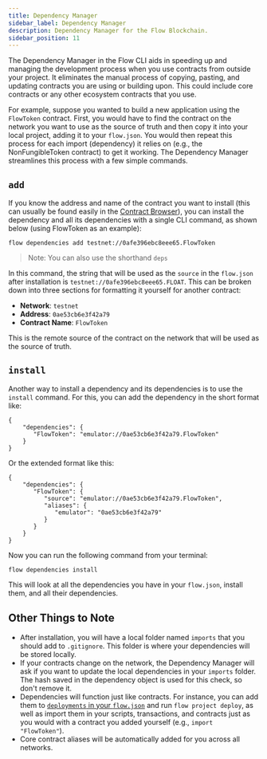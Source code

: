 ```yaml
---
title: Dependency Manager
sidebar_label: Dependency Manager
description: Dependency Manager for the Flow Blockchain.
sidebar_position: 11
---
```


The Dependency Manager in the Flow CLI aids in speeding up and managing the development process when you use contracts from outside your project. It eliminates the manual process of copying, pasting, and updating contracts you are using or building upon. This could include core contracts or any other ecosystem contracts that you use.

For example, suppose you wanted to build a new application using the `FlowToken` contract. First, you would have to find the contract on the network you want to use as the source of truth and then copy it into your local project, adding it to your `flow.json`. You would then repeat this process for each import (dependency) it relies on (e.g., the NonFungibleToken contract) to get it working. The Dependency Manager streamlines this process with a few simple commands.

## `add`

If you know the address and name of the contract you want to install (this can usually be found easily in the [Contract Browser](https://contractbrowser.com/)), you can install the dependency and all its dependencies with a single CLI command, as shown below (using FlowToken as an example):

`flow dependencies add testnet://0afe396ebc8eee65.FlowToken`

> Note: You can also use the shorthand `deps`
> 

In this command, the string that will be used as the `source` in the `flow.json` after installation is `testnet://0afe396ebc8eee65.FLOAT`. This can be broken down into three sections for formatting it yourself for another contract:

- **Network**: `testnet`
- **Address**: `0ae53cb6e3f42a79`
- **Contract Name**: `FlowToken`

This is the remote source of the contract on the network that will be used as the source of truth.

## `install`

Another way to install a dependency and its dependencies is to use the `install` command. For this, you can add the dependency in the short format like:

```
{
    "dependencies": {
       "FlowToken": "emulator://0ae53cb6e3f42a79.FlowToken"
    }
}

```

Or the extended format like this:

```
{
    "dependencies": {
       "FlowToken": {
          "source": "emulator://0ae53cb6e3f42a79.FlowToken",
          "aliases": {
             "emulator": "0ae53cb6e3f42a79"
          }
       }
    }
}

```

Now you can run the following command from your terminal:

```
flow dependencies install

```

This will look at all the dependencies you have in your `flow.json`, install them, and all their dependencies.

## Other Things to Note

- After installation, you will have a local folder named `imports` that you should add to `.gitignore`. This folder is where your dependencies will be stored locally.
- If your contracts change on the network, the Dependency Manager will ask if you want to update the local dependencies in your `imports` folder. The hash saved in the dependency object is used for this check, so don't remove it.
- Dependencies will function just like contracts. For instance, you can add them to [`deployments` in your `flow.json`](./deployment/deploy-project-contracts.md) and run `flow project deploy`, as well as import them in your scripts, transactions, and contracts just as you would with a contract you added yourself (e.g., `import "FlowToken"`).
- Core contract aliases will be automatically added for you across all networks.